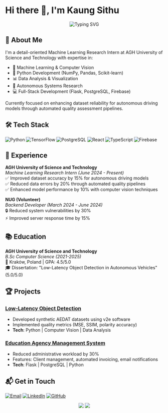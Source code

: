 # Hi there 👋, I'm Kaung Sithu

<div align="center">
  <img src="https://readme-typing-svg.demolab.com?font=Fira+Code&pause=1000&color=64FFDA&center=true&vCenter=true&width=435&lines=Machine+Learning+Research+Intern;Data+Alchemist;AI+Enthusiast" alt="Typing SVG" />
</div>

## 🚀 About Me

I'm a detail-oriented Machine Learning Research Intern at AGH University of Science and Technology with expertise in:
- 🧠 Machine Learning & Computer Vision
- 🐍 Python Development (NumPy, Pandas, Scikit-learn)
- 📊 Data Analysis & Visualization
- 🤖 Autonomous Systems Research
- 💻 Full-Stack Development (Flask, PostgreSQL, Firebase)

Currently focused on enhancing dataset reliability for autonomous driving models through automated quality assessment pipelines.

## 🛠️ Tech Stack

![Python](https://img.shields.io/badge/-Python-3776AB?logo=python&logoColor=white)
![TensorFlow](https://img.shields.io/badge/-TensorFlow-FF6F00?logo=tensorflow&logoColor=white)
![PostgreSQL](https://img.shields.io/badge/-PostgreSQL-4169E1?logo=postgresql&logoColor=white)
![React](https://img.shields.io/badge/-React-61DAFB?logo=react&logoColor=white)
![TypeScript](https://img.shields.io/badge/-TypeScript-3178C6?logo=typescript&logoColor=white)
![Firebase](https://img.shields.io/badge/-Firebase-FFCA28?logo=firebase&logoColor=black)

## 💼 Experience

**AGH University of Science and Technology**  
*Machine Learning Research Intern (June 2024 - Present)*  
✅ Improved dataset accuracy by 15% for autonomous driving models  
✅ Reduced data errors by 20% through automated quality pipelines  
✅ Enhanced model performance by 10% with computer vision techniques  

**NUG (Volunteer)**  
*Backend Developer (March 2024 - June 2024)*  
🔒 Reduced system vulnerabilities by 30%  
⚡ Improved server response time by 15%  

## 📚 Education

**AGH University of Science and Technology**  
*B.Sc Computer Science (2021-2025)*  
📍 Kraków, Poland | GPA: 4.5/5.0  
🎓 Dissertation: "Low-Latency Object Detection in Autonomous Vehicles" (5.0/5.0)

## 🏆 Projects

### [Low-Latency Object Detection](https://github.com/aidankst)
- Developed synthetic AEDAT datasets using v2e software
- Implemented quality metrics (MSE, SSIM, polarity accuracy)
- **Tech**: Python | Computer Vision | Data Analysis

### [Education Agency Management System](https://github.com/aidankst/Education_Agency_Management_App)
- Reduced administrative workload by 30%
- Features: Client management, automated invoicing, email notifications  
- **Tech**: Flask | PostgreSQL | Python


## 📬 Get in Touch

[![Email](https://img.shields.io/badge/-aidan.kst@icloud.com-0078D4?logo=microsoft-outlook&logoColor=white)](mailto:aidan.kst@icloud.com)
[![LinkedIn](https://img.shields.io/badge/-LinkedIn-0A66C2?logo=linkedin&logoColor=white)](https://linkedin.com/in/aidankst)
[![GitHub](https://img.shields.io/badge/-GitHub-181717?logo=github&logoColor=white)](https://github.com/aidankst)

<div align="center">
  <img src="https://github-readme-stats.vercel.app/api?username=aidankst&show_icons=true&theme=react&bg_color=0D1117&hide_border=true" />
  <img src="https://github-readme-stats.vercel.app/api/top-langs/?username=aidankst&layout=compact&theme=react&bg_color=0D1117&hide_border=true" />
</div>
